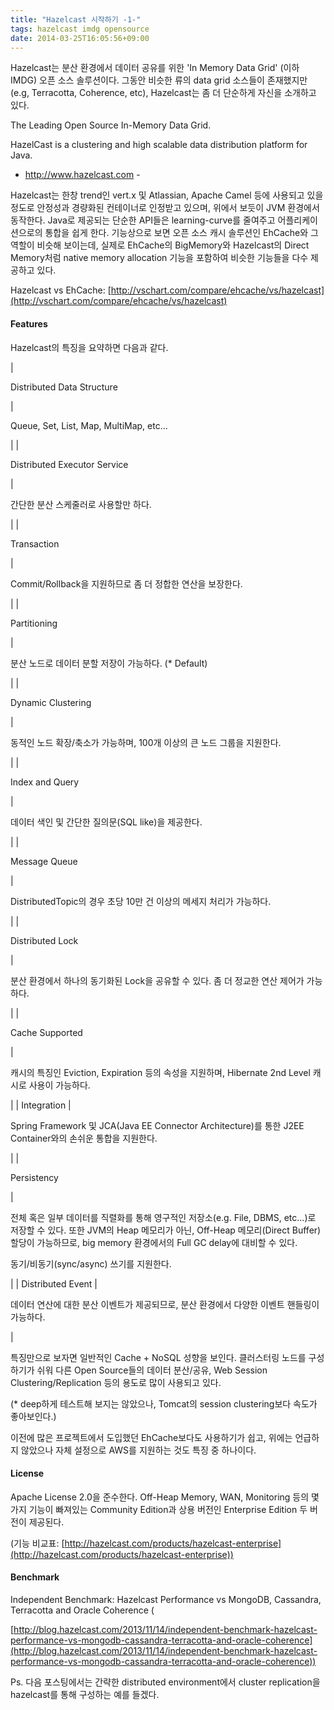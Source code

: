 ```yaml
---
title: "Hazelcast 시작하기 -1-"
tags: hazelcast imdg opensource
date: 2014-03-25T16:05:56+09:00
---
```


Hazelcast는 분산 환경에서 데이터 공유를 위한 'In Memory Data Grid' (이하 IMDG) 오픈 소스 솔루션이다. 그동안 비슷한 류의 data grid 소스들이 존재했지만(e.g, Terracotta, Coherence, etc), Hazelcast는 좀 더 단순하게 자신을 소개하고 있다.

The Leading Open Source In-Memory Data Grid.

HazelCast is a clustering and high scalable data distribution platform for Java.

- http://www.hazelcast.com -

Hazelcast는 한창 trend인 vert.x 및 Atlassian, Apache Camel 등에 사용되고 있을 정도로 안정성과 경량화된 컨테이너로 인정받고 있으며, 위에서 보듯이 JVM 환경에서 동작한다. Java로 제공되는 단순한 API들은 learning-curve를 줄여주고 어플리케이션으로의 통합을 쉽게 한다. 기능상으로 보면 오픈 소스 캐시 솔루션인 EhCache와 그 역할이 비슷해 보이는데, 실제로 EhCache의 BigMemory와 Hazelcast의 Direct Memory처럼 native memory allocation 기능을 포함하여 비슷한 기능들을 다수 제공하고 있다.

Hazelcast vs EhCache: [http://vschart.com/compare/ehcache/vs/hazelcast](http://vschart.com/compare/ehcache/vs/hazelcast)

#### **Features**

Hazelcast의 특징을 요약하면 다음과 같다.

| 

 Distributed Data Structure

 | 

 Queue, Set, List, Map, MultiMap, etc...

 |
| 

 Distributed Executor Service

 | 

 간단한 분산 스케줄러로 사용할만 하다.

 |
| 

 Transaction

 | 

 Commit/Rollback을 지원하므로 좀 더 정합한 연산을 보장한다.

 |
| 

 Partitioning

 | 

 분산 노드로 데이터 분할 저장이 가능하다. (\* Default)

 |
| 

 Dynamic Clustering

 | 

 동적인 노드 확장/축소가 가능하며, 100개 이상의 큰 노드 그룹을 지원한다.

 |
| 

 Index and Query

 | 

 데이터 색인 및 간단한 질의문(SQL like)을 제공한다.

 |
| 

 Message Queue

 | 

 DistributedTopic의 경우 초당 10만 건 이상의 메세지 처리가 가능하다.

 |
| 

 Distributed Lock

 | 

 분산 환경에서 하나의 동기화된 Lock을 공유할 수 있다. 좀 더 정교한 연산 제어가 가능하다.

 |
| 

 Cache Supported

 | 

 캐시의 특징인 Eviction, Expiration 등의 속성을 지원하며, Hibernate 2nd Level 캐시로 사용이 가능하다.

 |
|  Integration | 

 Spring Framework 및 JCA(Java EE Connector Architecture)를 통한 J2EE Container와의 손쉬운 통합을 지원한다.

 |
| 

 Persistency

 | 

 전체 혹은 일부 데이터를 직렬화를 통해 영구적인 저장소(e.g. File, DBMS, etc...)로 저장할 수 있다. 또한 JVM의 Heap 메모리가 아닌, Off-Heap 메모리(Direct Buffer) 할당이 가능하므로, big memory 환경에서의 Full GC delay에 대비할 수 있다.

 동기/비동기(sync/async) 쓰기를 지원한다.

 |
|  Distributed Event | 

 데이터 연산에 대한 분산 이벤트가 제공되므로, 분산 환경에서 다양한 이벤트 핸들링이 가능하다.

 |

특징만으로 보자면 일반적인 Cache + NoSQL 성향을 보인다. 클러스터링 노드를 구성하기가 쉬워 다른 Open Source들의 데이터 분산/공유, Web Session Clustering/Replication 등의 용도로 많이 사용되고 있다.

(\* deep하게 테스트해 보지는 않았으나, Tomcat의 session clustering보다 속도가 좋아보인다.)

이전에 많은 프로젝트에서 도입했던 EhCache보다도 사용하기가 쉽고, 위에는 언급하지 않았으나 자체 설정으로 AWS를 지원하는 것도 특징 중 하나이다.

#### **License**

Apache License 2.0을 준수한다. Off-Heap Memory, WAN, Monitoring 등의 몇가지 기능이 빠져있는 Community Edition과 상용 버전인 Enterprise Edition 두 버전이 제공된다.

(기능 비교표: [http://hazelcast.com/products/hazelcast-enterprise](http://hazelcast.com/products/hazelcast-enterprise))

#### **Benchmark**

Independent Benchmark: Hazelcast Performance vs MongoDB, Cassandra, Terracotta and Oracle Coherence (

[http://blog.hazelcast.com/2013/11/14/independent-benchmark-hazelcast-performance-vs-mongodb-cassandra-terracotta-and-oracle-coherence](http://blog.hazelcast.com/2013/11/14/independent-benchmark-hazelcast-performance-vs-mongodb-cassandra-terracotta-and-oracle-coherence))

Ps. 다음 포스팅에서는 간략한 distributed environment에서 cluster replication을 hazelcast를 통해 구성하는 예를 들겠다.

